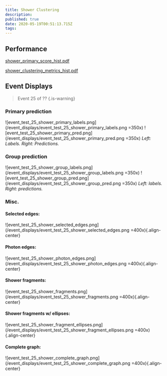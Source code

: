 ```yaml
---
title: Shower Clustering
description: 
published: true
date: 2020-05-19T00:51:13.715Z
tags: 
---
```


## Performance

[shower_primary_score_hist.pdf](/performance/shower_primary_score_hist.pdf)

[shower_clustering_metrics_hist.pdf](/performance/shower_clustering_metrics_hist.pdf)

## Event Displays
> Event 25 of ??
{.is-warning}

### Primary prediction
![event_test_25_shower_primary_labels.png](/event_displays/event_test_25_shower_primary_labels.png =350x) ![event_test_25_shower_primary_pred.png](/event_displays/event_test_25_shower_primary_pred.png =350x)
*Left: Labels. Right: Predictions.*

### Group prediction

![event_test_25_shower_group_labels.png](/event_displays/event_test_25_shower_group_labels.png =350x) ![event_test_25_shower_group_pred.png](/event_displays/event_test_25_shower_group_pred.png =350x)
*Left: labels. Right: predictions.*

### Misc.
#### Selected edges:
![event_test_25_shower_selected_edges.png](/event_displays/event_test_25_shower_selected_edges.png =400x){.align-center}

#### Photon edges:
![event_test_25_shower_photon_edges.png](/event_displays/event_test_25_shower_photon_edges.png =400x){.align-center}

#### Shower fragments:
![event_test_25_shower_fragments.png](/event_displays/event_test_25_shower_fragments.png =400x){.align-center}

#### Shower fragments w/ ellipses:
![event_test_25_shower_fragment_ellipses.png](/event_displays/event_test_25_shower_fragment_ellipses.png =400x){.align-center}

#### Complete graph:
![event_test_25_shower_complete_graph.png](/event_displays/event_test_25_shower_complete_graph.png =400x){.align-center}